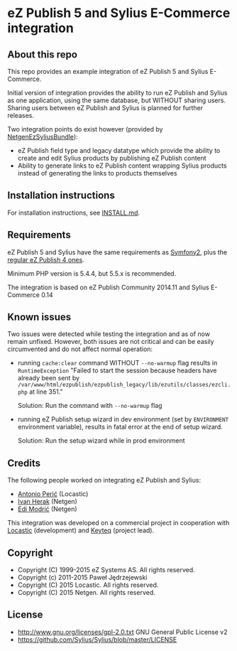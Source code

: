 # eZ Publish 5 and Sylius E-Commerce integration

## About this repo

This repo provides an example integration of eZ Publish 5 and Sylius E-Commerce.

Initial version of integration provides the ability to run eZ Publish and Sylius
as one application, using the same database, but WITHOUT sharing users. Sharing users between
eZ Publish and Sylius is planned for further releases.

Two integration points do exist however (provided by [NetgenEzSyliusBundle](https://github.com/netgen/NetgenEzSyliusBundle)):

* eZ Publish field type and legacy datatype which provide the ability to create and edit Sylius
  products by publishing eZ Publish content
* Ability to generate links to eZ Publish content wrapping Sylius products instead of generating
  the links to products themselves

## Installation instructions

For installation instructions, see [INSTALL.md](https://github.com/netgen/ezpublish-community-sylius/blob/sylius_integration/INSTALL.md).

## Requirements

eZ Publish 5 and Sylius have the same requirements as [Symfony2](http://symfony.com/doc/master/reference/requirements.html),
plus the [regular eZ Publish 4 ones](http://doc.ez.no/eZ-Publish/Technical-manual/4.x/Installation/Normal-installation/Requirements-for-doing-a-normal-installation).

Minimum PHP version is 5.4.4, but 5.5.x is recommended.

The integration is based on eZ Publish Community 2014.11 and Sylius E-Commerce 0.14

## Known issues

Two issues were detected while testing the integration and as of now remain unfixed. However, both issues
are not critical and can be easily circumvented and do not affect normal operation:

* running `cache:clear` command WITHOUT `--no-warmup` flag results in `RuntimeException` "Failed to start the
  session because headers have already been sent by `/var/www/html/ezpublish/ezpublish_legacy/lib/ezutils/classes/ezcli.php`
  at line 351."
  
  Solution: Run the command with `--no-warmup` flag

* running eZ Publish setup wizard in dev environment (set by `ENVIRONMENT` environment variable), results
  in fatal error at the end of setup wizard.

  Solution: Run the setup wizard while in prod environment

## Credits

The following people worked on integrating eZ Publish and Sylius:

* [Antonio Perić](https://github.com/antonioperic) (Locastic)
* [Ivan Herak](https://github.com/iherak) (Netgen)
* [Edi Modrić](https://github.com/emodric) (Netgen)

This integration was developed on a commercial project in cooperation with [Locastic](https://github.com/locastic) (development)
and [Keyteq](https://github.com/keyteqlabs) (project lead).

## Copyright

* Copyright (C) 1999-2015 eZ Systems AS. All rights reserved.
* Copyright (c) 2011-2015 Paweł Jędrzejewski
* Copyright (C) 2015 Locastic. All rights reserved.
* Copyright (C) 2015 Netgen. All rights reserved.

## License

* http://www.gnu.org/licenses/gpl-2.0.txt GNU General Public License v2
* https://github.com/Sylius/Sylius/blob/master/LICENSE
